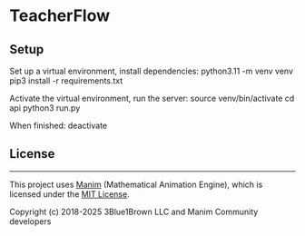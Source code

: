 # TeacherFlow

## Setup

Set up a virtual environment, install dependencies:
python3.11 -m venv venv
pip3 install -r requirements.txt

Activate the virtual environment, run the server:
source venv/bin/activate
cd api
python3 run.py

When finished:
deactivate

## License

---

This project uses [Manim](https://github.com/ManimCommunity/manim) (Mathematical Animation Engine), which is licensed under the [MIT License](https://opensource.org/licenses/MIT).

Copyright (c) 2018-2025 3Blue1Brown LLC and Manim Community developers
